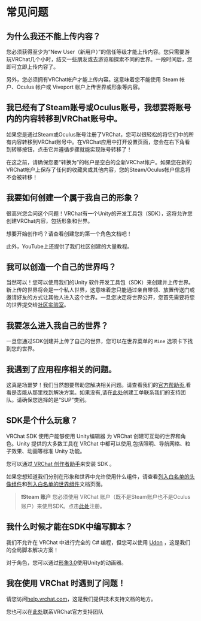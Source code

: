 # 常见问题

## 为什么我还不能上传内容？

您必须获得至少为“New User（新用户）”的信任等级才能上传内容。您只需要游玩VRChat几个小时，结交一些朋友或去游览和探索不同的世界。一段时间后，您即可立即上传内容了。

另外，您必须拥有VRChat帐户才能上传内容。这意味着您不能使用 Steam 帐户、Oculus 帐户或 Viveport 帐户上传世界或形象等内容。

## 我已经有了Steam账号或Oculus账号，我想要将账号内的内容转移到VRChat账号中。

如果您是通过Steam或Oculus账号注册了VRChat，您可以很轻松的将它们中的所有内容转移到VRChat账号中。在VRChat应用中打开设置页面，您会在右下角看到转移按钮，点击它并遵循步骤就能实现账号转移了！

在这之前，请确保您要“转换为”的帐户是空白的全新VRChat帐户。如果您在新的VRChat帐户上保存了任何的收藏夹或其他内容，您的Steam/Oculus帐户信息将不会被转移！

## 我要如何创建一个属于我自己的形象？

很高兴您会问这个问题！VRChat有一个Unity的开发工具包（SDK），这将允许您创建VRChat内容，包括形象和世界。

想要开始创作吗？请查看创建您的第一个角色文档吧！

此外，YouTube上还提供了我们社区创建的大量教程。

## 我可以创造一个自己的世界吗？

当然可以！您可以使用我们的Unity 软件开发工具包（SDK）来创建并上传世界。新上传的世界将会是一个私人世界，这意味着您只能通过亲自带领、放置传送门或邀请好友的方式让其他人进入这个世界。一旦您决定将世界公开，您首先需要将您的世界提交给[社区实验室](https://docs.vrchat.com/docs/vrchat-community-labs)。

## 我要怎么进入我自己的世界？

一旦您通过SDK创建并上传了自己的世界，您可以在世界菜单的 `Mine` 选项卡下找到您的世界。

## 我遇到了应用程序相关的问题。

这真是场噩梦！我们当然想要帮助您解决相关问题。请查看我们的[官方帮助页](https://help.vrchat.com/),看看是否能从那里找到解决方案。如果没有,请在[此处](https://help.vrchat.com/new)创建工单联系我们的支持团队。请确保您选择的是“SUP”类别。

## SDK是个什么玩意？

VRChat SDK 使用户能够使用 Unity编辑器 为 VRChat 创建可互动的世界和角色。Unity 提供的大多数工具在 VRChat 中都可以使用,包括照明、导航网格、粒子效果、动画等标准 Unity 功能。

您可以通过[ VRChat 创作者助手](https://vrchat.com/download/vcc)来安装 SDK 。

如果您想知道我们分别在形象和世界中允许使用什么组件，请查看[列入白名单的头像组件](https://docs.vrchat.com/docs/whitelisted-avatar-components)和[列入白名单的世界组件](https://docs.vrchat.com/docs/whitelisted-world-components)文档页面。

> **❗️Steam 账户**
> 您必须使用 VRChat 账户（既不是Steam账户也不是Oculus账户）来使用SDK。点击[此处](https://vrchat.com/register)注册。

## 我什么时候才能在SDK中编写脚本？

我们不允许在 VRChat 中进行完全的 C# 编程，但您可以使用 [Udon](https://docs.vrchat.com/docs/getting-started-with-udon) ，这是我们的全局脚本解决方案！

对于角色，您可以通过[形象3.0](https://docs.vrchat.com/docs/avatars-30)使用Unity的动画器。

## 我在使用 VRChat 时遇到了问题！

请您访问[help.vrchat.com](https://help.vrchat.com/)，这是我们提供技术支持文档的地方。

您也可以在[此处](https://vrch.at/support)联系VRChat官方支持团队
